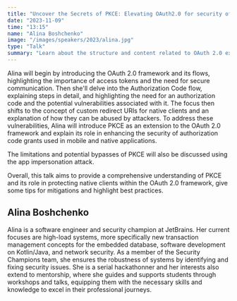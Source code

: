 ```yaml
---
title: "Uncover the Secrets of PKCE: Elevating OAuth2.0 for security of native clients"
date: "2023-11-09"
time: "13:15"
name: "Alina Boshchenko"
image: "/images/speakers/2023/alina.jpg"
type: "Talk"
summary: "Learn about the structure and content related to OAuth 2.0 extension called Proof Key for Code Exchange (PKCE)."
---
```


Alina will begin by introducing the OAuth 2.0 framework and its flows, highlighting the importance of access tokens and the need for secure communication. Then she'll delve into the Authorization Code flow, explaining steps in detail, and highlighting the need for an authorization code and the potential vulnerabilities associated with it. The focus then shifts to the concept of custom redirect URIs for native clients and an explanation of how they can be abused by attackers. To address these vulnerabilities, Alina will introduce PKCE as an extension to the OAuth 2.0 framework and explain its role in enhancing the security of authorization code grants used in mobile and native applications.

The limitations and potential bypasses of PKCE will also be discussed using the app impersonation attack.

Overall, this talk aims to provide a comprehensive understanding of PKCE and its role in protecting native clients within the OAuth 2.0 framework, give some tips for mitigations and highlight best practices.

## Alina Boshchenko

Alina is a software engineer and security champion at JetBrains. Her current focuses are high-load systems, more specifically new transaction management concepts for the embedded database, software development on Kotlin/Java, and network security. As a member of the Security Champions team, she ensures the robustness of systems by identifying and fixing security issues. She is a serial hackathonner and her interests also extend to mentorship, where she guides and supports students through workshops and talks, equipping them with the necessary skills and knowledge to excel in their professional journeys.
